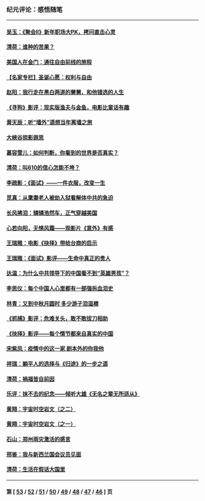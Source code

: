 ### 纪元评论：感悟随笔
---
#### [吴玉：《聚会Ⅱ》新年职场大PK，拷问直击心灵](../../pages/nsc1035/n13482329.md) 
#### [清荷：谁种的苦果？](../../pages/nsc1035/n13470084.md) 
#### [美国人在金门：通往自由前线的旅程](../../pages/nsc1035/n13453438.md) 
#### [【名家专栏】圣诞心愿：权利与自由](../../pages/nsc1035/n13453241.md) 
#### [赵阳：我行走在黑白两道的舅舅，和他错选的人生](../../pages/nsc1035/n13438837.md) 
#### [《寻狗》影评：现实版渔夫与金鱼，电影比童话有趣](../../pages/nsc1035/n13389805.md) 
#### [黄天辰：听“墙外”遥想当年离墙之旅](../../pages/nsc1035/n13377229.md) 
#### [大峡谷掠影遐思](../../pages/nsc1035/n13354743.md) 
#### [慕容雪儿：如何判断，你看到的世界是否真实？](../../pages/nsc1035/n13332569.md) 
#### [清荷：叫610的信心怎能不垮？](../../pages/nsc1035/n13304848.md) 
#### [李疏影：《面试》——一件衣服，改变一生](../../pages/nsc1035/n13292494.md) 
#### [觅真：从耄耋老人被劫入狱看解体中共的急迫](../../pages/nsc1035/n13284545.md) 
#### [长风拂泪：辚辚浩然车，正气穿越美国](../../pages/nsc1035/n13284280.md) 
#### [心若向阳，无惧风霜——观影片《意外》有感](../../pages/nsc1035/n13275318.md) 
#### [王瑞雅：电影《抉择》带给台商的启示](../../pages/nsc1035/n13274064.md) 
#### [王瑞雅：《面试》影评——生命中真正的贵人](../../pages/nsc1035/n13260528.md) 
#### [达温：为什么中共领导下的中国看不到“英雄男孩”？](../../pages/nsc1035/n13257099.md) 
#### [李思仪：每个中国人心里都有一部强拆血泪史](../../pages/nsc1035/n13249632.md) 
#### [林青：又到中秋月圆时 多少游子泪湿襟](../../pages/nsc1035/n13245916.md) 
#### [《抓捕》影评：危难关头，敢不敢拔刀相助](../../pages/nsc1035/n13244251.md) 
#### [《抉择》影评——每个情节都来自真实的中国](../../pages/nsc1035/n13242564.md) 
#### [宋紫凤：疫情中的这一家 剧本外的你我他](../../pages/nsc1035/n13242358.md) 
#### [祥瑞：躺平人的选择与《归途》的一步之遥](../../pages/nsc1035/n13213201.md) 
#### [清荷：祸福皆自前因](../../pages/nsc1035/n13213177.md) 
#### [乐评：抹不去的纪念——倾听大雄《无名之辈无所适从》](../../pages/nsc1035/n13163359.md) 
#### [黄翔：宇宙时空岩文（之二）](../../pages/nsc1035/n13141116.md) 
#### [黄翔：宇宙时空岩文（之一）](../../pages/nsc1035/n13140355.md) 
#### [石山：郑州雨灾激活的感言](../../pages/nsc1035/n13135372.md) 
#### [邢鉴：我与新西兰国会议员见面](../../pages/nsc1035/n13111626.md) 
#### [清荷：生活在假话大国里](../../pages/nsc1035/n13103916.md) 

---
#### 第 [ [53](./53.md) / [52](./52.md) / [51](./51.md) / [50](./50.md) / [49](./49.md) / [48](./48.md) / [47](./47.md) / [46](./46.md) ] 页
